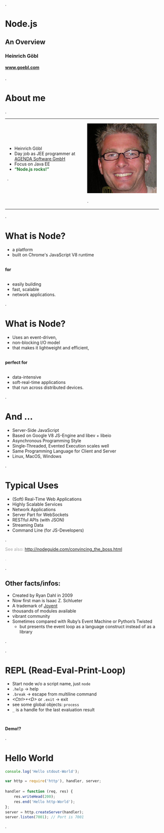 .<div class="slide">

# Node.js

## An Overview

### Heinrich Göbl

#### www.goebl.com

.</div><div class="slide" style="">

# About me

.<table><tr><td>

 * Heinrich Göbl
 * Day job as JEE programmer at [AGENDA Software GmbH](http://www.agenda-software.de/)
 * Focus on Java EE
 * <span style="color: #277633; font-weight: bold">&ldquo;Node.js rocks!&rdquo;</span>

.</td><td style="padding-left: 1em">

<img src="media/hgoebl-480x480.jpg" class="scaled-centered">

.</td></tr></table>

.</div><div class="slide">

# What is Node?

  * a platform
  * built on Chrome's JavaScript V8 runtime

<br/>**for**<br/><br/>

  * easily building
  * fast, scalable
  * network applications.

.</div><div class="slide">

# What is Node?

 * Uses an event-driven,
 * non-blocking I/O model
 * that makes it lightweight and efficient,

<br/>**perfect for**<br/><br/>

 * data-intensive
 * soft-real-time applications
 * that run across distributed devices.

.</div><div class="slide">

# And ...

 * Server-Side JavaScript
 * Based on Google V8 JS-Engine and libev + libeio
 * Asynchronous Programming Style
 * Single-Threaded, Evented Execution scales well
 * Same Programming Language for Client and Server
 * Linux, MacOS, Windows

.</div><div class="slide">

# Typical Uses

 * (Soft) Real-Time Web Applications
 * Highly Scalable Services
 * Network Applications
 * Server Part for WebSockets
 * RESTful APIs (with JSON)
 * Streaming Data
 * Command Line (for JS-Developers)

.   <div style="color: #aaa" class="fs50">

See also: <http://nodeguide.com/convincing_the_boss.html>

.   </div>

.   <div class="handout">

## Other facts/infos:

 * Created by Ryan Dahl in 2009
 * Now first man is Isaac Z. Schlueter
 * A trademark of [Joyent](http://www.joyent.com/)
 * thousands of modules available
 * vibrant community
 * Sometimes compared with Ruby’s Event Machine or Python’s Twisted
   * but presents the event loop as a language construct instead of as a library

.   </div>

.</div><div class="slide">

# REPL (Read-Eval-Print-Loop)

 * Start node w/o a script name, just `node`
 * `.help` -> help
 * `.break` -> escape from multiline command
 * _&lt;Ctrl&gt;+&lt;D&gt;_ or `.exit` -> exit
 * see some global objects: `process`
 * `_` is a handle for the last evaluation result

<br/>

**Demo!?**

.</div><div class="slide">

# Hello World

``` javascript
console.log('Hello stdout-World');
```

``` javascript
var http = require('http'), handler, server;

handler = function (req, res) {
    res.writeHead(200);
    res.end('Hello http-World');
};
server = http.createServer(handler);
server.listen(7001); // Port is 7001
```

.</div>
